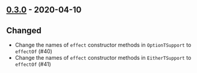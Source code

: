 ## [0.3.0](https://github.com/Kevin-Lee/effectie/issues?utf8=%E2%9C%93&q=is%3Aissue+is%3Aclosed+milestone%3A%22milestone3%22) - 2020-04-10

## Changed
* Change the names of `effect` constructor methods in `OptionTSupport` to `effectOf` (#40)
* Change the names of `effect` constructor methods in `EitherTSupport` to `effectOf` (#41)
